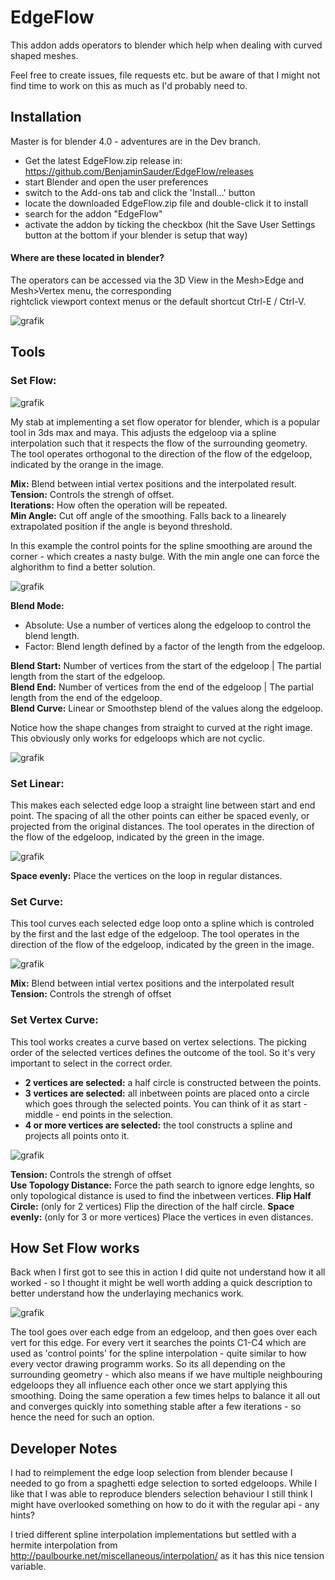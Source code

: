 # EdgeFlow

This addon adds operators to blender which help when dealing with curved shaped meshes.

Feel free to create issues, file requests etc. but be aware of that I might not find time to work on this as much as I'd probably need to. 

## Installation
Master is for blender 4.0 - adventures are in the Dev branch.

* Get the latest EdgeFlow.zip release in: https://github.com/BenjaminSauder/EdgeFlow/releases
* start Blender and open the user preferences
* switch to the Add-ons tab and click the 'Install...' button
* locate the downloaded EdgeFlow.zip file and double-click it to install
* search for the addon "EdgeFlow"
* activate the addon by ticking the checkbox (hit the Save User Settings button at the bottom if your blender is setup that way)

#### Where are these located in blender?

The operators can be accessed via the 3D View in the Mesh>Edge and Mesh>Vertex menu, the corresponding   
rightclick viewport context menus or the default shortcut Ctrl-E / Ctrl-V. 

![grafik](https://github.com/BenjaminSauder/EdgeFlow/assets/13512160/e29dcb97-e9fa-47b2-a789-3a800a33b35a)

## Tools

### Set Flow:

![grafik](https://github.com/BenjaminSauder/EdgeFlow/assets/13512160/5397adac-54c4-48c8-9999-e121c85db7d6)

My stab at implementing a set flow operator for blender, which is a popular tool in 3ds max and maya. This adjusts the edgeloop via a spline interpolation such that it respects the flow of the surrounding geometry.
The tool operates orthogonal to the direction of the flow of the edgeloop, indicated by the orange in the image.

**Mix:** Blend between intial vertex positions and the interpolated result.  
**Tension:** Controls the strengh of offset.  
**Iterations:** How often the operation will be repeated.  
**Min Angle:** Cut off angle of the smoothing. Falls back to a linearely extrapolated position if the angle is beyond threshold.  

In this example the control points for the spline smoothing are around the corner - which creates a nasty bulge. With the min angle one can force the alghorithm to find a better solution.

![grafik](https://github.com/BenjaminSauder/EdgeFlow/assets/13512160/778a2e59-435d-4338-b2ff-40fc2c444d82)


**Blend Mode:**   
- Absolute: Use a number of vertices along the edgeloop to control the blend length.  
- Factor: Blend length defined by a factor of the length from the edgeloop. 
     
**Blend Start:** Number of vertices from the start of the edgeloop | The partial length from the start of the edgeloop.  
**Blend End:** Number of vertices from the end of the edgeloop | The partial length from the end of the edgeloop.  
**Blend Curve:** Linear or Smoothstep blend of the values along the edgeloop.

Notice how the shape changes from straight to curved at the right image. This obviously only works for edgeloops which are not cyclic.

![grafik](https://github.com/BenjaminSauder/EdgeFlow/assets/13512160/fd584d3f-f232-4351-a251-1863c0d5a4e3)


### Set Linear:

This makes each selected edge loop a straight line between start and end point. The spacing of all the other points can either be spaced evenly, or projected from the original distances.
The tool operates in the direction of the flow of the edgeloop, indicated by the green in the image.

![grafik](https://github.com/BenjaminSauder/EdgeFlow/assets/13512160/f53f5544-a3ea-4afe-aea8-ddb5e792bfbc)

**Space evenly:** Place the vertices on the loop in regular distances.


### Set Curve:

This tool curves each selected edge loop onto a spline which is controled by the first and the last edge of the edgeloop.
The tool operates in the direction of the flow of the edgeloop, indicated by the green in the image.

![grafik](https://github.com/BenjaminSauder/EdgeFlow/assets/13512160/f7e1690d-e852-4dec-bd40-956b470f94bf)


**Mix:** Blend between intial vertex positions and the interpolated result  
**Tension:** Controls the strengh of offset   


### Set Vertex Curve:

This tool works creates a curve based on vertex selections. The picking order of the selected vertices defines the outcome of the tool. 
So it's very important to select in the correct order.

- **2 vertices are selected:** a half circle is constructed between the points.  
- **3 vertices are selected:** all inbetween points are placed onto a circle which goes through the selected points. You can think of it as start - middle - end points in the selection.
- **4 or more vertices are selected:** the tool constructs a spline and projects all points onto it.

![grafik](https://github.com/BenjaminSauder/EdgeFlow/assets/13512160/26a48c27-a5da-4a8a-b42f-55e700d03b1a)


**Tension:** Controls the strengh of offset   
**Use Topology Distance:** Force the path search to ignore edge lenghts, so only topological distance is used to find the inbetween vertices. 
**Flip Half Circle:** (only for 2 vertices) Flip the direction of the half circle.
**Space evenly:** (only for 3 or more vertices) Place the vertices in even distances.

## How Set Flow works

Back when I first got to see this in action I did quite not understand how it all worked - so I thought it might be well worth adding a quick description to better understand how the underlaying mechanics work.

![grafik](https://github.com/BenjaminSauder/EdgeFlow/assets/13512160/c7875b5a-1f8f-407a-a05f-2f0705ac4cf3)

The tool goes over each edge from an edgeloop, and then goes over each vert for this edge. For every vert it searches the points C1-C4 which are used as 'control points' for the spline interpolation - quite similar to how every vector drawing programm works.
So its all depending on the surrounding geometry - which also means if we have multiple neighbouring edgeloops they all influence each other once we start applying this smoothing. Doing the same operation a few times helps to balance it all out and  converges quickly into something stable after a few iterations - so hence the need for such an option.



## Developer Notes

I had to reimplement the edge loop selection from blender because I needed to go from a spaghetti edge selection to sorted edgeloops. While I like that I was able to reproduce blenders selection behaviour I still think I might have overlooked something on how to do it with the regular api - any hints?

I tried different spline interpolation implementations but settled with a hermite interpolation from http://paulbourke.net/miscellaneous/interpolation/ as it has this nice tension variable.
